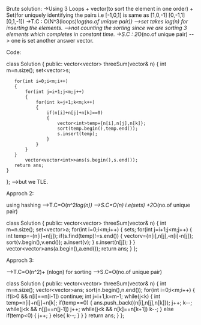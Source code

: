 ​Brute solution:
->Using 3 Loops + vector(to sort the element in one order) + Set(for uniquely identifying the pairs i.e [-1,0,1] is same as [1,0,-1] [0,-1,1] [0,1,-1]) 
->T.C : O(N^3(loops)*log(no.of unique pair)) -->set takes log(n) for inserting the elements.
           -->not counting the sorting since we are sorting 3 elements which completes in constant time.
->S.C : 2*O(no.of unique pair)  --> one is set another answer vector.

Code:

class Solution {
public:
    vector<vector<int>> threeSum(vector<int>& n) {
        int m=n.size();
        set<vector<int>>s;
        
       for(int i=0;i<m;i++)
       {
           for(int j=i+1;j<m;j++)
           {
               for(int k=j+1;k<m;k++)
               {
                   if(n[i]+n[j]+n[k]==0)
                   {
                       vector<int>temp={n[i],n[j],n[k]};
                       sort(temp.begin(),temp.end());
                       s.insert(temp);
                   }
               }
           }
       }
           vector<vector<int>>ans(s.begin(),s.end());
       return ans;
    }
};
-->but we TLE.


Approch 2:

using hashing 
-->T.C=O(n^2*log(n))
-->S.C=O(n) i.e(sets) +2*O(no.of unique pair)

class Solution {
public:
    vector<vector<int>> threeSum(vector<int>& n) {
        int m=n.size();
        set<vector<int>>a;
        for(int i=0;i<m;i++)
        {
            set<int>s;
            for(int j=i+1;j<m;j++)
            {
                int temp=-(n[i]+n[j]);
                if(s.find(temp)!=s.end())
                {
                    vector<int>v={n[i],n[j],-n[i]-n[j]};
                    sort(v.begin(),v.end());
                    a.insert(v);
                }
                s.insert(n[j]);
            }
        }
        vector<vector<int>>ans(a.begin(),a.end());
        return ans;
    }
};



Approch 3:

-->T.C=O(n^2)+ (nlogn) for sorting
-->S.C=O(no.of unique pair)

class Solution {
public:
    vector<vector<int>> threeSum(vector<int>& n) {
        int m=n.size();
        vector<vector<int>>ans;
        sort(n.begin(),n.end());
        for(int i=0;i<m;i++)
        {
            if(i>0 && n[i]==n[i-1]) continue;
            int j=i+1,k=m-1;
            while(j<k)
            {
                int temp=n[i]+n[j]+n[k];
                if(temp==0)
                {
                    ans.push_back({n[i],n[j],n[k]});
                    j++;
                    k--;
                    while(j<k && n[j]==n[j-1]) j++;
                    while(j<k && n[k]==n[k+1]) k--;
                }
                else if(temp<0)
                {
                    j++;
                }
                else{
                    k--;
                }
            }
        }
        return ans;
    }
};


